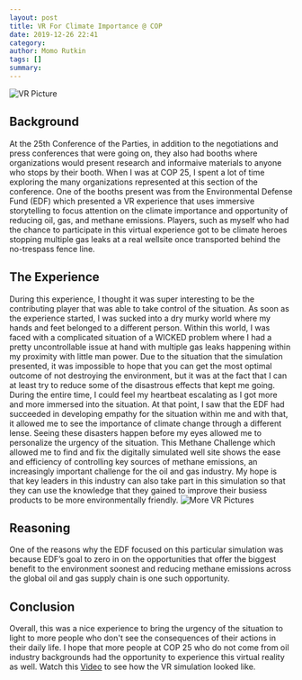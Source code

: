 ```yaml
---
layout: post
title: VR For Climate Importance @ COP
date: 2019-12-26 22:41
category: 
author: Momo Rutkin 
tags: []
summary: 
---
```

![VR Picture](https://i.ytimg.com/vi/yuPrImfARk0/hqdefault.jpg)

## Background 
 At the 25th Conference of the Parties, in addition to the negotiations and press conferences that were going on, they also had booths where organizations would present research and informaive materials to anyone who stops by their booth. When I was at COP 25, I spent a lot of time exploring the many organizations represented at this section of the conference. One of the booths present was from the Environmental Defense Fund (EDF) which presented a VR experience that uses immersive storytelling to focus attention on the climate importance and opportunity of reducing oil, gas, and methane emissions. Players, such as myself who had the chance to participate in this virtual experience got to be climate heroes stopping multiple gas leaks at a real wellsite once transported behind the no-trespass fence line.
 
## The Experience
During this experience, I thought it was super interesting to be the contributing player that was able to take control of the situation. As soon as the experience started, I was sucked into a dry murky world where my hands and feet belonged to a different person. Within this world, I was faced with a complicated situation of a WICKED problem where I had a pretty uncontrollable issue at hand with multiple gas leaks happening within my proximity with little man power. Due to the situation that the simulation presented, it was impossible to hope that you can get the most optimal outcome of not destroying the environment, but it was at the fact that I can at least try to reduce some of the disastrous effects that kept me going. During the entire time, I could feel my heartbeat escalating as I got more and more immersed into the situation. At that point, I saw that the EDF had succeeded in developing empathy for the situation within me and with that, it allowed me to see the importance of climate change through a different lense. Seeing these disasters happen before my eyes allowed me to personalize the urgency of the situation. This Methane Challenge which allowed me to find and fix the digitally simulated well site shows the ease and efficiency of controlling key sources of methane emissions, an increasingly important challenge for the oil and gas industry. My hope is that key leaders in this industry can also take part in this simulation so that they can use the knowledge that they gained to improve their busiess products to be more environmentally friendly.
![More VR Pictures](https://pbs.twimg.com/media/DzZa1ZBWoAAIMKo.jpg)

## Reasoning 
One of the reasons why the EDF focused on this particular simulation was because EDF’s goal to zero in on the opportunities that offer the biggest benefit to the environment soonest and reducing methane emissions across the global oil and gas supply chain is one such opportunity.
 

## Conclusion
Overall, this was a nice experience to bring the urgency of the situation to light to more people who don't see the consequences of their actions in their daily life. I hope that more people at COP 25 who do not come from oil industry backgrounds had the opportunity to experience this virtual reality as well. Watch this [Video][vv] to see how the VR simulation looked like. 

[vv]: https://www.edf.org/media/environmental-group-unveils-virtual-reality-2018-world-gas-conference-showcase-climate

